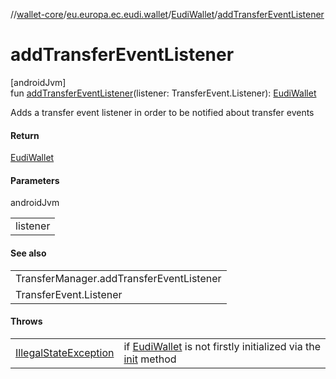 //[wallet-core](../../../index.md)/[eu.europa.ec.eudi.wallet](../index.md)/[EudiWallet](index.md)/[addTransferEventListener](add-transfer-event-listener.md)

# addTransferEventListener

[androidJvm]\
fun [addTransferEventListener](add-transfer-event-listener.md)(listener:
TransferEvent.Listener): [EudiWallet](index.md)

Adds a transfer event listener in order to be notified about transfer events

#### Return

[EudiWallet](index.md)

#### Parameters

androidJvm

|          |
|----------|
| listener |

#### See also

|                                          |
|------------------------------------------|
| TransferManager.addTransferEventListener |
| TransferEvent.Listener                   |

#### Throws

|                                                                                                                  |                                                                                     |
|------------------------------------------------------------------------------------------------------------------|-------------------------------------------------------------------------------------|
| [IllegalStateException](https://kotlinlang.org/api/latest/jvm/stdlib/kotlin/-illegal-state-exception/index.html) | if [EudiWallet](index.md) is not firstly initialized via the [init](init.md) method |
